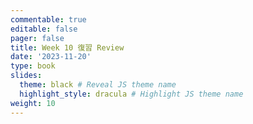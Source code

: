 ```yaml
---
commentable: true
editable: false
pager: false
title: Week 10 復習 Review
date: '2023-11-20'
type: book
slides:
  theme: black # Reveal JS theme name
  highlight_style: dracula # Highlight JS theme name
weight: 10
---
```

